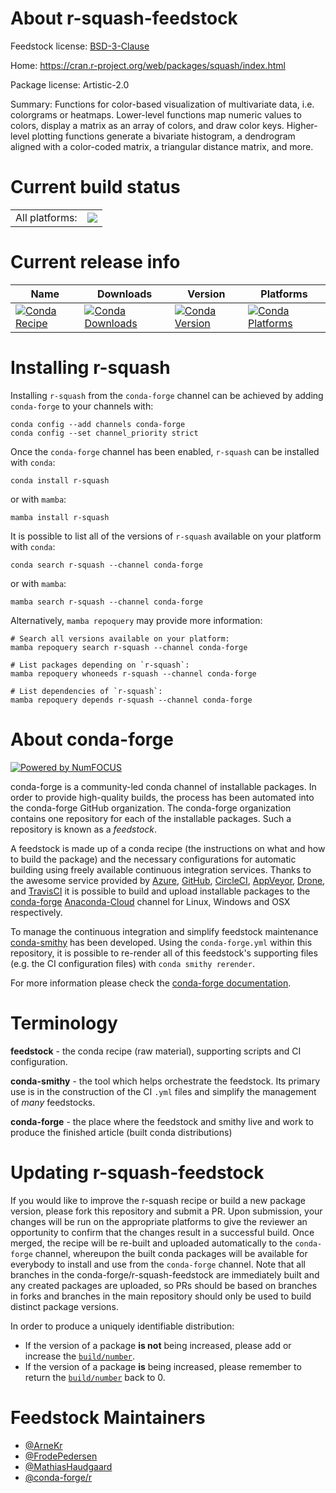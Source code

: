 About r-squash-feedstock
========================

Feedstock license: [BSD-3-Clause](https://github.com/conda-forge/r-squash-feedstock/blob/main/LICENSE.txt)

Home: https://cran.r-project.org/web/packages/squash/index.html

Package license: Artistic-2.0

Summary: Functions for color-based visualization of multivariate data, i.e. colorgrams or heatmaps.  Lower-level functions  map numeric values to colors, display a matrix as an array of colors, and draw color keys.  Higher-level plotting functions generate a bivariate histogram, a dendrogram aligned with a color-coded matrix, a triangular distance matrix, and more.

Current build status
====================


<table><tr><td>All platforms:</td>
    <td>
      <a href="https://dev.azure.com/conda-forge/feedstock-builds/_build/latest?definitionId=1669&branchName=main">
        <img src="https://dev.azure.com/conda-forge/feedstock-builds/_apis/build/status/r-squash-feedstock?branchName=main">
      </a>
    </td>
  </tr>
</table>

Current release info
====================

| Name | Downloads | Version | Platforms |
| --- | --- | --- | --- |
| [![Conda Recipe](https://img.shields.io/badge/recipe-r--squash-green.svg)](https://anaconda.org/conda-forge/r-squash) | [![Conda Downloads](https://img.shields.io/conda/dn/conda-forge/r-squash.svg)](https://anaconda.org/conda-forge/r-squash) | [![Conda Version](https://img.shields.io/conda/vn/conda-forge/r-squash.svg)](https://anaconda.org/conda-forge/r-squash) | [![Conda Platforms](https://img.shields.io/conda/pn/conda-forge/r-squash.svg)](https://anaconda.org/conda-forge/r-squash) |

Installing r-squash
===================

Installing `r-squash` from the `conda-forge` channel can be achieved by adding `conda-forge` to your channels with:

```
conda config --add channels conda-forge
conda config --set channel_priority strict
```

Once the `conda-forge` channel has been enabled, `r-squash` can be installed with `conda`:

```
conda install r-squash
```

or with `mamba`:

```
mamba install r-squash
```

It is possible to list all of the versions of `r-squash` available on your platform with `conda`:

```
conda search r-squash --channel conda-forge
```

or with `mamba`:

```
mamba search r-squash --channel conda-forge
```

Alternatively, `mamba repoquery` may provide more information:

```
# Search all versions available on your platform:
mamba repoquery search r-squash --channel conda-forge

# List packages depending on `r-squash`:
mamba repoquery whoneeds r-squash --channel conda-forge

# List dependencies of `r-squash`:
mamba repoquery depends r-squash --channel conda-forge
```


About conda-forge
=================

[![Powered by
NumFOCUS](https://img.shields.io/badge/powered%20by-NumFOCUS-orange.svg?style=flat&colorA=E1523D&colorB=007D8A)](https://numfocus.org)

conda-forge is a community-led conda channel of installable packages.
In order to provide high-quality builds, the process has been automated into the
conda-forge GitHub organization. The conda-forge organization contains one repository
for each of the installable packages. Such a repository is known as a *feedstock*.

A feedstock is made up of a conda recipe (the instructions on what and how to build
the package) and the necessary configurations for automatic building using freely
available continuous integration services. Thanks to the awesome service provided by
[Azure](https://azure.microsoft.com/en-us/services/devops/), [GitHub](https://github.com/),
[CircleCI](https://circleci.com/), [AppVeyor](https://www.appveyor.com/),
[Drone](https://cloud.drone.io/welcome), and [TravisCI](https://travis-ci.com/)
it is possible to build and upload installable packages to the
[conda-forge](https://anaconda.org/conda-forge) [Anaconda-Cloud](https://anaconda.org/)
channel for Linux, Windows and OSX respectively.

To manage the continuous integration and simplify feedstock maintenance
[conda-smithy](https://github.com/conda-forge/conda-smithy) has been developed.
Using the ``conda-forge.yml`` within this repository, it is possible to re-render all of
this feedstock's supporting files (e.g. the CI configuration files) with ``conda smithy rerender``.

For more information please check the [conda-forge documentation](https://conda-forge.org/docs/).

Terminology
===========

**feedstock** - the conda recipe (raw material), supporting scripts and CI configuration.

**conda-smithy** - the tool which helps orchestrate the feedstock.
                   Its primary use is in the construction of the CI ``.yml`` files
                   and simplify the management of *many* feedstocks.

**conda-forge** - the place where the feedstock and smithy live and work to
                  produce the finished article (built conda distributions)


Updating r-squash-feedstock
===========================

If you would like to improve the r-squash recipe or build a new
package version, please fork this repository and submit a PR. Upon submission,
your changes will be run on the appropriate platforms to give the reviewer an
opportunity to confirm that the changes result in a successful build. Once
merged, the recipe will be re-built and uploaded automatically to the
`conda-forge` channel, whereupon the built conda packages will be available for
everybody to install and use from the `conda-forge` channel.
Note that all branches in the conda-forge/r-squash-feedstock are
immediately built and any created packages are uploaded, so PRs should be based
on branches in forks and branches in the main repository should only be used to
build distinct package versions.

In order to produce a uniquely identifiable distribution:
 * If the version of a package **is not** being increased, please add or increase
   the [``build/number``](https://docs.conda.io/projects/conda-build/en/latest/resources/define-metadata.html#build-number-and-string).
 * If the version of a package **is** being increased, please remember to return
   the [``build/number``](https://docs.conda.io/projects/conda-build/en/latest/resources/define-metadata.html#build-number-and-string)
   back to 0.

Feedstock Maintainers
=====================

* [@ArneKr](https://github.com/ArneKr/)
* [@FrodePedersen](https://github.com/FrodePedersen/)
* [@MathiasHaudgaard](https://github.com/MathiasHaudgaard/)
* [@conda-forge/r](https://github.com/conda-forge/r/)

